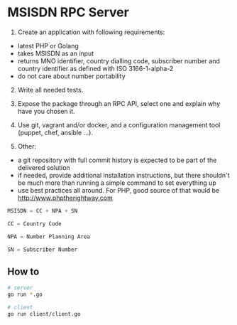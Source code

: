 # MSISDN RPC Server

1. Create an application with following requirements:

- latest PHP or Golang
- takes MSISDN as an input
- returns MNO identifier, country dialling code, subscriber number and country identifier as defined with ISO 3166-1-alpha-2
- do not care about number portability

2. Write all needed tests.

3. Expose the package through an RPC API, select one and explain why have you chosen it.

4. Use git, vagrant and/or docker, and a configuration management tool (puppet, chef, ansible ...).

5. Other:

- a git repository with full commit history is expected to be part of the delivered solution
- if needed, provide additional installation instructions, but there shouldn't be much more than running a simple command to set everything up
- use best practices all around. For PHP, good source of that would be http://www.phptherightway.com

```go
MSISDN = CC + NPA + SN

CC = Country Code

NPA = Number Planning Area

SN = Subscriber Number
```

## How to

```sh
# server
go run *.go

# client
go run client/client.go
```